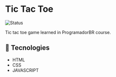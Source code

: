 # Tic Tac Toe
![Status](https://img.shields.io/badge/Status-Finalizado-brightgreen?style=flat-square)

Tic tac toe game learned in ProgramadorBR course.


## 🚀 Tecnologies

- HTML
- CSS
- JAVASCRIPT
